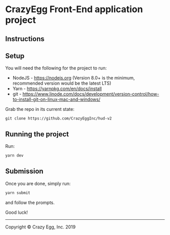 # CrazyEgg Front-End application project

## Instructions

## Setup

You will need the following for the project to run:

- NodeJS - https://nodejs.org (Version 8.0+ is the minimum, recommended version would be the latest LTS)
- Yarn - https://yarnpkg.com/en/docs/install
- git - https://www.linode.com/docs/development/version-control/how-to-install-git-on-linux-mac-and-windows/

Grab the repo in its current state:

```
git clone https://github.com/CrazyEggInc/hud-v2
```

## Running the project

Run:

```bash
yarn dev
```

## Submission

Once you are done, simply run:

```bash
yarn submit
```

and follow the prompts.

Good luck!

---

Copyright &copy; Crazy Egg, Inc. 2019
